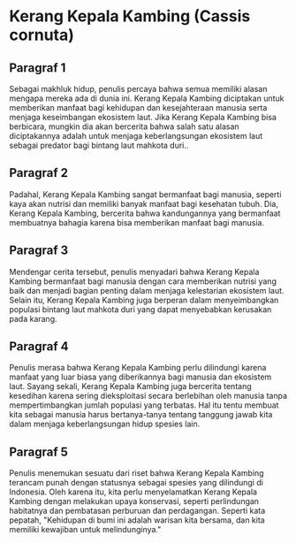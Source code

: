 # Kerang Kepala Kambing (Cassis cornuta)

## Paragraf 1

Sebagai makhluk hidup, penulis percaya bahwa semua memiliki alasan mengapa mereka ada di dunia ini. Kerang Kepala Kambing diciptakan untuk memberikan manfaat bagi kehidupan dan kesejahteraan manusia serta menjaga keseimbangan ekosistem laut. Jika Kerang Kepala Kambing bisa berbicara, mungkin dia akan bercerita bahwa salah satu alasan diciptakannya adalah untuk menjaga keberlangsungan ekosistem laut sebagai predator bagi bintang laut mahkota duri..

## Paragraf 2

Padahal, Kerang Kepala Kambing sangat bermanfaat bagi manusia, seperti kaya akan nutrisi dan memiliki banyak manfaat bagi kesehatan tubuh. Dia, Kerang Kepala Kambing, bercerita bahwa kandungannya yang bermanfaat membuatnya bahagia karena bisa memberikan manfaat bagi manusia.

## Paragraf 3

Mendengar cerita tersebut, penulis menyadari bahwa Kerang Kepala Kambing bermanfaat bagi manusia dengan cara memberikan nutrisi yang baik dan menjadi bagian penting dalam menjaga kelestarian ekosistem laut. Selain itu, Kerang Kepala Kambing juga berperan dalam menyeimbangkan populasi bintang laut mahkota duri yang dapat menyebabkan kerusakan pada karang.

## Paragraf 4

Penulis merasa bahwa Kerang Kepala Kambing perlu dilindungi karena manfaat yang luar biasa yang diberikannya bagi manusia dan ekosistem laut. Sayang sekali, Kerang Kepala Kambing juga bercerita tentang kesedihan karena sering dieksploitasi secara berlebihan oleh manusia tanpa mempertimbangkan jumlah populasi yang terbatas. Hal itu tentu membuat kita sebagai manusia harus bertanya-tanya tentang tanggung jawab kita dalam menjaga keberlangsungan hidup spesies lain.

## Paragraf 5

Penulis menemukan sesuatu dari riset bahwa Kerang Kepala Kambing terancam punah dengan statusnya sebagai spesies yang dilindungi di Indonesia. Oleh karena itu, kita perlu menyelamatkan Kerang Kepala Kambing dengan melakukan upaya konservasi, seperti perlindungan habitatnya dan pembatasan perburuan dan perdagangan. Seperti kata pepatah, "Kehidupan di bumi ini adalah warisan kita bersama, dan kita memiliki kewajiban untuk melindunginya."
